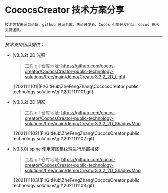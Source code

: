 # CococsCreator 技术方案分享

	技术方案来源自论坛、github 开源仓库、热心开发者、Cocos 引擎开发团队、cocos 技术支持团队。

---
*技术支持团队提供：*

* (v3.3.2) 2D 光照

  > 工程 git 仓库地址: https://github.com/cocos-creator/CococsCreator-public-technology-solutions/tree/main/demo/Creator3.3.2_2D_Light
  
  ![2021111101](F:\GitHub\ZheFengZhang\CococsCreator public technology solutions\gif\2021111101.gif)

  

* (v3.3.2) 2D 阴影

  > 工程 git 仓库地址: https://github.com/cocos-creator/CococsCreator-public-technology-solutions/tree/main/demo/Creator3.3.2_2D_ShadowMap

  ![2021111102](F:\GitHub\ZheFengZhang\CococsCreator public technology solutions\gif\2021111102.gif)



* (v3.3.0) spine 使用非图集纹理进行局部换装

  > 工程 git 仓库地址: https://github.com/cocos-creator/CococsCreator-public-technology-solutions/tree/main/demo/Creator3.3.2_2D_ShadowMap
  
  ![2021111103](F:\GitHub\ZheFengZhang\CococsCreator public technology solutions\gif\2021111103.gif)
